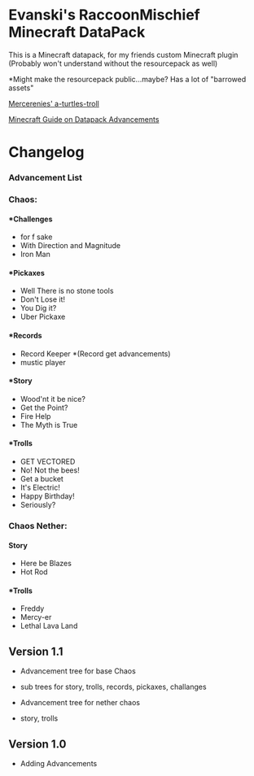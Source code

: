 # Evanski's RaccoonMischief Minecraft DataPack

This is a Minecraft datapack, for my friends custom Minecraft plugin
(Probably won't understand without the resourcepack as well)

*Might make the resourcepack public...maybe? Has a lot of "barrowed assets"

[Mercerenies' a-turtles-troll](https://github.com/Mercerenies/a-turtles-troll)

[Minecraft Guide on Datapack Advancements](https://minecraft.fandom.com/wiki/Advancement/JSON_format)

# Changelog
### Advancement List
### Chaos:
#### *Challenges
* for f sake
* With Direction and Magnitude
* Iron Man
#### *Pickaxes
* Well There is no stone tools
* Don't Lose it!
* You Dig it?
* Uber Pickaxe
#### *Records
* Record Keeper
*(Record get advancements)
* mustic player
#### *Story
* Wood'nt it be nice?
* Get the Point?
* Fire Help
* The Myth is True
#### *Trolls
* GET VECTORED
* No! Not the bees!
* Get a bucket
* It's Electric!
* Happy Birthday!
* Seriously?

### Chaos Nether:
#### Story
* Here be Blazes
* Hot Rod
#### *Trolls
* Freddy
* Mercy-er
* Lethal Lava Land

## Version 1.1
* Advancement tree for base Chaos
* sub trees for story, trolls, records, pickaxes, challanges

* Advancement tree for nether chaos
* story, trolls


## Version 1.0
* Adding Advancements
